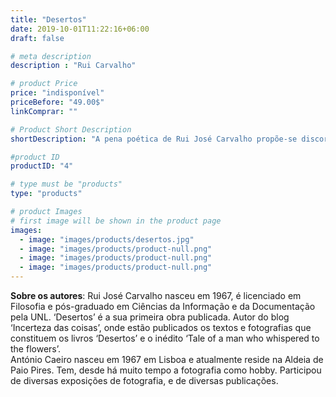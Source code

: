 ```yaml
---
title: "Desertos"
date: 2019-10-01T11:22:16+06:00
draft: false

# meta description
description : "Rui Carvalho"

# product Price
price: "indisponível"
priceBefore: "49.00$"
linkComprar: ""

# Product Short Description
shortDescription: "A pena poética de Rui José Carvalho propõe-se discorrer habilmente sobre a imagem do fotógrafo António Caeiro, numa obra que explora os recantos subjetivos da primeira pessoa. 'Desertos', com a Folha de Sala de Paulo José Miranda, apresenta-nos uma díade que causa uma vertigem no texto. A imagem falaria por si só, mas o texto traduz para palavras uma atmosfera indizível — assim acontece o encontro do poeta com o fotógrafo. Rui José Carvalho caminha por três vielas estreitas que convergem naturalmente para uma estrada comum: a poesia que é prosa, que é ensaio, que é absoluta poesia. O recorte fotográfico de António Caeiro inspira a crueza deserta da lente humana, isolando pormenores estáticos a nu, que provocam pelo canto do olho a crueza da alma do leitor, a quem resta absorver de um trago uma dupla inevitável."

#product ID
productID: "4"

# type must be "products"
type: "products"

# product Images
# first image will be shown in the product page
images:
  - image: "images/products/desertos.jpg"
  - image: "images/products/product-null.png"
  - image: "images/products/product-null.png"
  - image: "images/products/product-null.png"
---
```


**Sobre os autores**: Rui José Carvalho nasceu em 1967, é licenciado em Filosofia e pós-graduado em Ciências da Informação e da Documentação pela UNL. ‘Desertos’ é a sua primeira obra publicada. Autor do blog ‘Incerteza das coisas’, onde estão publicados os textos e fotografias que constituem os livros ‘Desertos’ e o inédito ‘Tale of a man who whispered to the flowers’. 
<br>
António Caeiro nasceu em 1967 em Lisboa e atualmente reside na Aldeia de Paio Pires. Tem, desde há muito tempo a fotografia como hobby. Participou de diversas exposições de fotografia, e de diversas publicações.